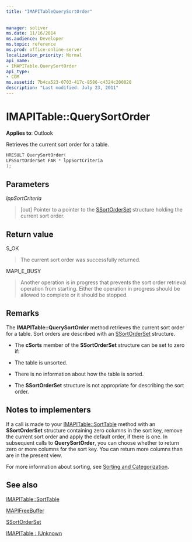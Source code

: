 ```yaml
---
title: "IMAPITableQuerySortOrder"
 
 
manager: soliver
ms.date: 11/16/2014
ms.audience: Developer
ms.topic: reference
ms.prod: office-online-server
localization_priority: Normal
api_name:
- IMAPITable.QuerySortOrder
api_type:
- COM
ms.assetid: 7b4ca523-0703-417c-8586-c4324c200020
description: "Last modified: July 23, 2011"
---
```


# IMAPITable::QuerySortOrder

  
  
**Applies to**: Outlook 
  
Retrieves the current sort order for a table.
  
```cpp
HRESULT QuerySortOrder(
LPSSortOrderSet FAR * lppSortCriteria
);
```

## Parameters

 _lppSortCriteria_
  
> [out] Pointer to a pointer to the [SSortOrderSet](ssortorderset.md) structure holding the current sort order. 
    
## Return value

S_OK 
  
> The current sort order was successfully returned.
    
MAPI_E_BUSY 
  
> Another operation is in progress that prevents the sort order retrieval operation from starting. Either the operation in progress should be allowed to complete or it should be stopped.
    
## Remarks

The **IMAPITable::QuerySortOrder** method retrieves the current sort order for a table. Sort orders are described with an [SSortOrderSet](ssortorderset.md) structure. 
  
- The **cSorts** member of the **SSortOrderSet** structure can be set to zero if: 
    
- The table is unsorted.
    
- There is no information about how the table is sorted.
    
- The **SSortOrderSet** structure is not appropriate for describing the sort order. 
    
## Notes to implementers

If a call is made to your [IMAPITable::SortTable](imapitable-sorttable.md) method with an **SSortOrderSet** structure containing zero columns in the sort key, remove the current sort order and apply the default order, if there is one. In subsequent calls to **QuerySortOrder**, you can choose whether to return zero or more columns for the sort key. You can return more columns than are in the present view.
  
For more information about sorting, see [Sorting and Categorization](sorting-and-categorization.md).
  
## See also



[IMAPITable::SortTable](imapitable-sorttable.md)
  
[MAPIFreeBuffer](mapifreebuffer.md)
  
[SSortOrderSet](ssortorderset.md)
  
[IMAPITable : IUnknown](imapitableiunknown.md)

